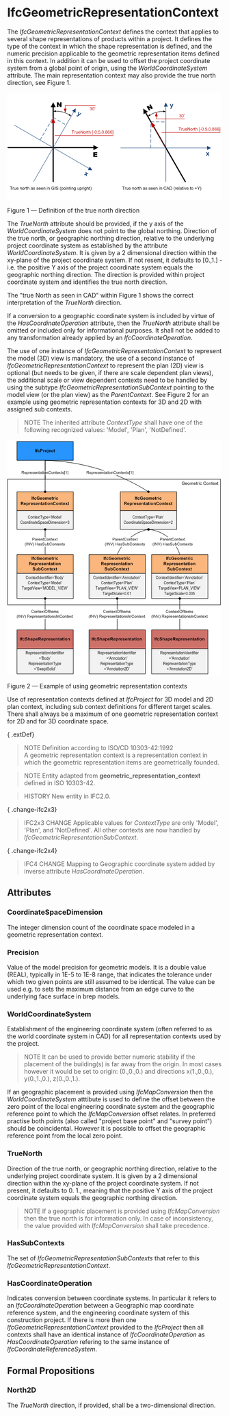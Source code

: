 # IfcGeometricRepresentationContext

The _IfcGeometricRepresentationContext_ defines the context that applies to several shape representations of products within a project. It defines the type of the context in which the shape representation is defined, and the numeric precision applicable to the geometric representation items defined in this context. In addition it can be used to offset the project coordinate system from a global point of origin, using the _WorldCoordinateSystem_ attribute. The main representation context may also provide the true north direction, see Figure 1.

![TrueNorth](../../../../figures/ifcgeometricrepresentationcontext_truenorth.png)

Figure 1 &mdash; Definition of the true north direction

The <em>TrueNorth</em> attribute should be provided, if the y axis of the <em>WorldCoordinateSystem</em> does not point to the global northing. Direction of the true north, or geographic northing direction, relative to the underlying project coordinate system as established by the attribute <em>WorldCoordinateSystem</em>. It is given by a 2 dimensional direction within the xy-plane of the project coordinate system. If not resent, it defaults to [0.,1.] - i.e. the positive Y axis of the project coordinate system equals the geographic northing direction. The direction is provided within project coordinate system and identifies the true north direction.</p>

The "true North as seen in CAD" within Figure 1 shows the correct interpretation of the <em>TrueNorth</em> direction.

If a conversion to a geographic coordinate system is included by virtue of the <em>HasCoordinateOperation</em> attribute, then the <em>TrueNorth</em> attribute shall be omitted or included only for informational purposes. It shall not be added to any transformation already applied by an <em>IfcCoordinateOperation</em>.</p>

The use of one instance of _IfcGeometricRepresentationContext_ to represent the model (3D) view is mandatory, the use of a second instance of _IfcGeometricRepresentationContext_ to represent the plan (2D) view is optional (but needs to be given, if there are scale dependent plan views), the additional scale or view dependent contexts need to be handled by using the subtype _IfcGeometricRepresentationSubContext_ pointing to the model view (or the plan view) as the _ParentContext_. See Figure 2 for an example using geometric representation contexts for 3D and 2D with assigned sub contexts.

> NOTE  The inherited attribute _ContextType_ shall have one of the following recognized values: 'Model', 'Plan', 'NotDefined'.

![representation context](../../../../figures/ifcgeometricrepresentationcontext_layout.png)

Figure 2 &mdash; Example of using geometric representation contexts

Use of representation contexts defined at <em>IfcProject</em> for 3D model and 2D plan context, including sub context definitions for different target scales. There shall always be a maximum of one geometric representation context for 2D and for 3D coordinate space.

{ .extDef}
> NOTE  Definition according to ISO/CD 10303-42:1992  
> A geometric representation context is a representation context in which the geometric representation items are geometrically founded.

> NOTE  Entity adapted from **geometric_representation_context** defined in ISO 10303-42.

> HISTORY  New entity in IFC2.0.

{ .change-ifc2x3}
> IFC2x3 CHANGE  Applicable values for _ContextType_ are only 'Model', 'Plan', and 'NotDefined'. All other contexts are now handled by _IfcGeometricRepresentationSubContext_.

{ .change-ifc2x4}
> IFC4 CHANGE  Mapping to Geographic coordinate system added by inverse attribute _HasCoordinateOperation_.

## Attributes

### CoordinateSpaceDimension
The integer dimension count of the coordinate space modeled in a geometric representation context.

### Precision
Value of the model precision for geometric models. It is a double value (REAL), typically in 1E-5 to 1E-8 range, that indicates the tolerance under which two given points are still assumed to be identical. The value can be used e.g. to sets the maximum distance from an edge curve to the underlying face surface in brep models.

### WorldCoordinateSystem
Establishment of the engineering coordinate system (often referred to as the world coordinate system in CAD) for all representation contexts used by the project. 

> NOTE  It can be used to provide better numeric stability if the placement of the building(s) is far away from the origin. In most cases however it would be set to origin: (0.,0.,0.) and directions x(1.,0.,0.), y(0.,1.,0.), z(0.,0.,1.).



If an geographic placement is provided using _IfcMapConversion_ then the _WorldCoordinateSystem_ atttibute is used to define the offset between the zero point of the local engineering coordinate system and the geographic reference point to which the _IfcMapConversion_ offset relates. In preferred practise both points (also called "project base point" and "survey point") should be coincidental. However it is possible to offset the geographic reference point from the local zero point.

### TrueNorth
Direction of the true north, or geographic northing direction, relative to the underlying project coordinate system. It is given by a 2 dimensional direction within the xy-plane of the project coordinate system. If not present, it defaults to 0. 1., meaning that the positive Y axis of the project coordinate system equals the geographic northing direction.

> NOTE  If a geographic placement is provided using _IfcMapConversion_ then the true north is for information only. In case of inconsistency, the value provided with _IfcMapConversion_ shall take precedence.

### HasSubContexts
The set of _IfcGeometricRepresentationSubContexts_ that refer to this _IfcGeometricRepresentationContext_.

### HasCoordinateOperation
Indicates conversion between coordinate systems. In particular it refers to an _IfcCoordinateOperation_ between a Geographic map coordinate reference system, and the engineering coordinate system of this construction project. If there is more then one _IfcGeometricRepresentationContext_ provided to the _IfcProject_ then all contexts shall have an identical instance of _IfcCoordinateOperation_ as _HasCoordinateOperation_ refering to the same instance of _IfcCoordinateReferenceSystem_.

## Formal Propositions

### North2D
The _TrueNorth_ direction, if provided, shall be a two-dimensional direction.
